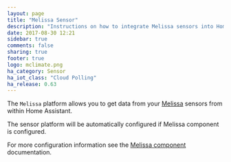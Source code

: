 ```yaml
---
layout: page
title: "Melissa Sensor"
description: "Instructions on how to integrate Melissa sensors into Home Assistant."
date: 2017-08-30 12:21
sidebar: true
comments: false
sharing: true
footer: true
logo: mclimate.png
ha_category: Sensor
ha_iot_class: "Cloud Polling"
ha_release: 0.63
---
```


The `Melissa` platform allows you to get data from your [Melissa](http://seemelissa.com/) sensors from within Home Assistant.
  
The sensor platform will be automatically configured if Melissa component is configured.

For more configuration information see the [Melissa component](/components/melissa/) documentation.
